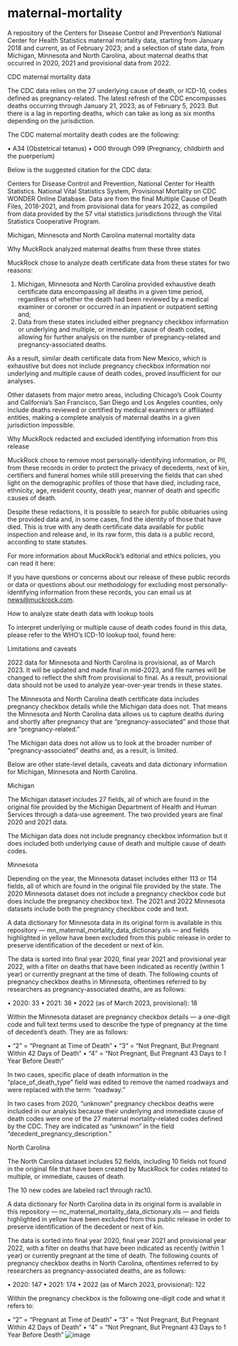 # maternal-mortality
A repository of the Centers for Disease Control and Prevention’s National Center for Health Statistics maternal mortality data, starting from January 2018 and current, as of February 2023; and a selection of state data, from Michigan, Minnesota and North Carolina, about maternal deaths that occurred in 2020, 2021 and provisional data from 2022.

CDC maternal mortality data

The CDC data relies on the 27 underlying cause of death, or ICD-10, codes defined as pregnancy-related. The latest refresh of the CDC encompasses deaths occurring through January 21, 2023, as of February 5, 2023. But there is a lag in reporting deaths, which can take as long as six months depending on the jurisdiction. 

The CDC maternal mortality death codes are the following: 

•	A34 (Obstetrical tetanus)
•	O00 through O99 (Pregnancy, childbirth and the puerperium)

Below is the suggested citation for the CDC data:

Centers for Disease Control and Prevention, National Center for Health Statistics. National Vital Statistics System, Provisional Mortality on CDC WONDER Online Database. Data are from the final Multiple Cause of Death Files, 2018-2021, and from provisional data for years 2022, as compiled from data provided by the 57 vital statistics jurisdictions through the Vital Statistics Cooperative Program.

Michigan, Minnesota and North Carolina maternal mortality data

Why MuckRock analyzed maternal deaths from these three states

MuckRock chose to analyze death certificate data from these states for two reasons:

1.	Michigan, Minnesota and North Carolina provided exhaustive death certificate data encompassing all deaths in a given time period, regardless of whether the death had been reviewed by a medical examiner or coroner or occurred in an inpatient or outpatient setting and;
2.	Data from these states included either pregnancy checkbox information or underlying and multiple, or immediate, cause of death codes, allowing for further analysis on the number of pregnancy-related and pregnancy-associated deaths.

As a result, similar death certificate data from New Mexico, which is exhaustive but does not include pregnancy checkbox information nor underlying and multiple cause of death codes, proved insufficient for our analyses. 

Other datasets from major metro areas, including Chicago’s Cook County and California’s San Francisco, San Diego and Los Angeles counties, only include deaths reviewed or certified by medical examiners or affiliated entities, making a complete analysis of maternal deaths in a given jurisdiction impossible.

Why MuckRock redacted and excluded identifying information from this release

MuckRock chose to remove most personally-identifying information, or PII, from these records in order to protect the privacy of decedents, next of kin, certifiers and funeral homes while still preserving the fields that can shed light on the demographic profiles of those that have died, including race, ethnicity, age, resident county, death year, manner of death and specific causes of death.

Despite these redactions, it is possible to search for public obituaries using the provided data and, in some cases, find the identity of those that have died. This is true with any death certificate data available for public inspection and release and, in its raw form, this data is a public record, according to state statutes.

For more information about MuckRock’s editorial and ethics policies, you can read it here:

If you have questions or concerns about our release of these public records or data or questions about our methodology for excluding most personally-identifying information from these records, you can email us at news@muckrock.com. 

How to analyze state death data with lookup tools

To interpret underlying or multiple cause of death codes found in this data, please refer to the WHO’s ICD-10 lookup tool, found here: 

Limitations and caveats

2022 data for Minnesota and North Carolina is provisional, as of March 2023. It will be updated and made final in mid-2023, and file names will be changed to reflect the shift from provisional to final. As a result, provisional data should not be used to analyze year-over-year trends in these states.

The Minnesota and North Carolina death certificate data includes pregnancy checkbox details while the Michigan data does not. That means the Minnesota and North Carolina data allows us to capture deaths during and shortly after pregnancy that are “pregnancy-associated” and those that are “pregnancy-related.”

The Michigan data does not allow us to look at the broader number of “pregnancy-associated” deaths and, as a result, is limited.

Below are other state-level details, caveats and data dictionary information for Michigan, Minnesota and North Carolina. 

Michigan

The Michigan dataset includes 27 fields, all of which are found in the original file provided by the Michigan Department of Health and Human Services through a data-use agreement. The two provided years are final 2020 and 2021 data.

The Michigan data does not include pregnancy checkbox information but it does included both underlying cause of death and multiple cause of death codes.

Minnesota

Depending on the year, the Minnesota dataset includes either 113 or 114 fields, all of which are found in the original file provided by the state. The 2020 Minnesota dataset does not include a pregnancy checkbox code but does include the pregnancy checkbox text. The 2021 and 2022 Minnesota datasets include both the pregnancy checkbox code and text.

A data dictionary for Minnesota data in its original form is available in this repository — mn_maternal_mortality_data_dictionary.xls — and fields highlighted in yellow have been excluded from this public release in order to preserve identification of the decedent or next of kin.

The data is sorted into final year 2020, final year 2021 and provisional year 2022, with a filter on deaths that have been indicated as recently (within 1 year) or currently pregnant at the time of death. The following counts of pregnancy checkbox deaths in Minnesota, oftentimes referred to by researchers as pregnancy-associated deaths, are as follows:

•	2020: 33
•	2021: 38
•	2022 (as of March 2023, provisional): 18

Within the Minnesota dataset are pregnancy checkbox details — a one-digit code and full text terms used to describe the type of pregnancy at the time of decedent’s death. They are as follows:

•	“2” = “Pregnant at Time of Death”
•	“3” = “Not Pregnant, But Pregnant Within 42 Days of Death”
•	“4” = “Not Pregnant, But Pregnant 43 Days to 1 Year Before Death”

In two cases, specific place of death information in the “place_of_death_type” field was edited to remove the named roadways and were replaced with the term: “roadway.”

In two cases from 2020, “unknown” pregnancy checkbox deaths were included in our analysis because their underlying and immediate cause of death codes were one of the 27 maternal mortality-related codes defined by the CDC. They are indicated as “unknown” in the field “decedent_pregnancy_description.”

North Carolina

The North Carolina dataset includes 52 fields, including 10 fields not found in the original file that have been created by MuckRock for codes related to multiple, or immediate, causes of death. 

The 10 new codes are labeled rac1 through rac10. 

A data dictionary for North Carolina data in its original form is available in this repository — nc_maternal_mortality_data_dictionary.xls — and fields highlighted in yellow have been excluded from this public release in order to preserve identification of the decedent or next of kin.

The data is sorted into final year 2020, final year 2021 and provisional year 2022, with a filter on deaths that have been indicated as recently (within 1 year) or currently pregnant at the time of death. The following counts of pregnancy checkbox deaths in North Carolina, oftentimes referred to by researchers as pregnancy-associated deaths, are as follows:

•	2020: 147
•	2021: 174
•	2022 (as of March 2023, provisional): 122

Within the pregnancy checkbox is the following one-digit code and what it refers to:

•	“2” = “Pregnant at Time of Death”
•	“3” = “Not Pregnant, But Pregnant Within 42 Days of Death”
•	“4” = “Not Pregnant, But Pregnant 43 Days to 1 Year Before Death”
![image](https://user-images.githubusercontent.com/90628055/222923074-a21f7b77-5fe3-4ac6-8548-cc0c68ad69bf.png)
